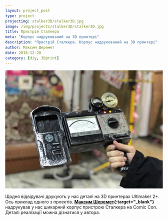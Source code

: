 ```yaml
---
layout: project_post
type: project
projectimg: stalker3D/stalker3D.jpg
image: /img/projects/stalker3D/stalker3D.jpg
title: Пристрій Сталкера
meta: "Корпус надрукований на 3D принтері"
description: "Пристрій Сталкера. Корпус надрукований на 3D принтері"
author: Максим Шеремет
date: 2018-12-28
category: [diy, 3Dprint]
---
```


![Пристрій Сталкера. Корпус надрукований на 3D принтері](/img/projects/stalker3D/stalker3D.jpg)

Щодня відвідувачі друкують у нас деталі на 3D принтерах Ultimaker 2+. Ось приклад одного з проектів. **[Максим Шеремет](https://www.facebook.com/maxim.sheremet.1){:target="_blank"}** надрукував у нас шикарний корпус пристрою Сталкера на Comic Con. Деталі реалізації можна дізнатися у автора.
